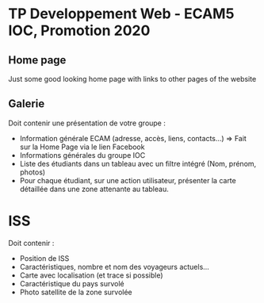 # __TP Developpement Web - ECAM5 IOC, Promotion 2020__

## __Home page__
Just some good looking home page with links to other pages of the website

## __Galerie__
Doit contenir une présentation de votre groupe :
-	Information générale ECAM (adresse, accès, liens, contacts…) => Fait sur la Home Page via le lien Facebook
-	Informations générales du groupe IOC
-	Liste des étudiants dans un tableau avec un filtre intégré (Nom, prénom, photos)
-	Pour chaque étudiant, sur une action utilisateur, présenter la carte détaillée dans une zone attenante au tableau.

# __ISS__
Doit contenir :
-	Position de ISS 
-	Caractéristiques, nombre et nom des voyageurs actuels…
-	Carte avec localisation (et trace si possible) 
-	Caractéristique du pays survolé
-	Photo satellite de la zone survolée
